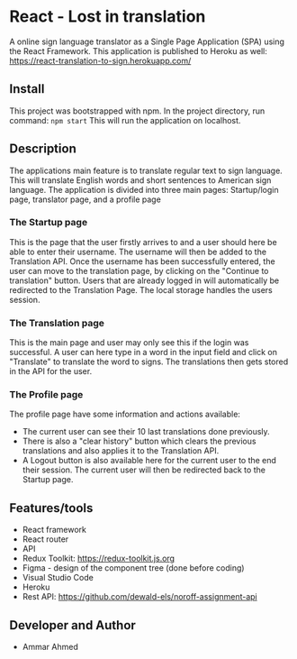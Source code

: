 # React - Lost in translation

A online sign language translator as a Single Page Application (SPA) using the React Framework. This application is published to Heroku as well: https://react-translation-to-sign.herokuapp.com/

## Install
This project was bootstrapped with npm. In the project directory, run command:
``` npm start ```
This will run the application on localhost.

## Description
The applications main feature is to translate regular text to sign language. This will translate English words and short sentences to American sign language. The application is divided into three main pages: Startup/login page, translator page, and a profile page
### The Startup page
This is the page that the user firstly arrives to and a user should here be able to enter their username. The username will then be added to the Translation API. Once the username has been successfully entered, the user can move to the translation page, by clicking on the "Continue to translation" button. Users that are already logged in will automatically be redirected to the Translation Page. The local storage handles the users session.
### The Translation page
This is the main page and user may only see this if the login was successful. A user can here type in a word in the input field and click on "Translate" to translate the word to signs. The translations then gets stored in the API for the user. 
### **The Profile page**
The profile page have some information and actions available:
* The current user can see their 10 last translations done previously.
* There is also a "clear history" button which clears the previous translations and also applies it to the Translation API. 
* A Logout button is also available here for the current user to the end their session. The current user will then be redirected back to the Startup page. 

## Features/tools
* React framework
* React router
* API
* Redux Toolkit: https://redux-toolkit.js.org
* Figma - design of the component tree (done before coding)
* Visual Studio Code
* Heroku
* Rest API: https://github.com/dewald-els/noroff-assignment-api

## Developer and Author
* Ammar Ahmed
